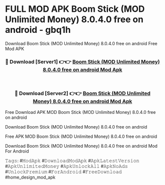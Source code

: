 # FULL MOD APK Boom Stick (MOD Unlimited Money) 8.0.4.0 free on android - gbq1h
Download Boom Stick (MOD Unlimited Money) 8.0.4.0 free on android Free Mod APK

<div align="center">
<h3>🔴 Download [Server1] 👉👉 <a href="https://apk-comot.site?title=Boom_Stick_(MOD_Unlimited_Money)_8.0.4.0_free_on_android">Boom Stick (MOD Unlimited Money) 8.0.4.0 free on android Mod Apk</a></h3><br>

<h3>🔴 Download [Server2] 👉👉 <a href="https://apk-comot.site?title=Boom_Stick_(MOD_Unlimited_Money)_8.0.4.0_free_on_android">Boom Stick (MOD Unlimited Money) 8.0.4.0 free on android Mod Apk</a></h3>
</div>


Free Download APK MOD Boom Stick (MOD Unlimited Money) 8.0.4.0 free on android

Download Boom Stick (MOD Unlimited Money) 8.0.4.0 free on android 

Free APK MOD Boom Stick (MOD Unlimited Money) 8.0.4.0 free on android 

Download Boom Stick (MOD Unlimited Money) 8.0.4.0 free on android Mod For Android

𝚃𝚊𝚐𝚜: #𝙼𝚘𝚍𝙰𝚙𝚔 #𝙳𝚘𝚠𝚗𝚕𝚘𝚊𝚍𝙼𝚘𝚍𝙰𝚙𝚔 #𝙰𝚙𝚔𝙻𝚊𝚝𝚎𝚜𝚝𝚅𝚎𝚛𝚜𝚒𝚘𝚗 #𝙰𝚙𝚔𝚄𝚗𝚕𝚒𝚖𝚒𝚝𝚎𝚍𝙼𝚘𝚗𝚎𝚢 #𝙰𝚙𝚔𝚄𝚗𝚕𝚘𝚌𝚔𝙰𝚕𝚕 #𝙰𝚙𝚔𝙽𝚘𝙰𝚍𝚜 #𝚄𝚗𝚕𝚘𝚌𝚔𝙿𝚛𝚎𝚖𝚒𝚞𝚖 #𝙵𝚘𝚛𝙰𝚗𝚍𝚛𝚘𝚒𝚍 #𝙵𝚛𝚎𝚎𝙳𝚘𝚠𝚗𝚕𝚘𝚊𝚍 #home_design_mod_apk